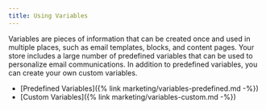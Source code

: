 ```yaml
---
title: Using Variables
---
```


Variables are pieces of information that can be created once and used in multiple places, such as email templates, blocks, and content pages. Your store includes a large number of predefined variables that can be used to personalize email communications. In addition to predefined variables, you can create your own custom variables.

- [Predefined Variables]({% link marketing/variables-predefined.md -%})
- [Custom Variables]({% link marketing/variables-custom.md -%})
